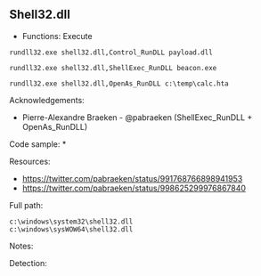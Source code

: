 ## Shell32.dll

* Functions: Execute

```
rundll32.exe shell32.dll,Control_RunDLL payload.dll    

rundll32.exe shell32.dll,ShellExec_RunDLL beacon.exe

rundll32.exe shell32.dll,OpenAs_RunDLL c:\temp\calc.hta
```

Acknowledgements:
* Pierre-Alexandre Braeken - @pabraeken (ShellExec_RunDLL + OpenAs_RunDLL)

Code sample:
* 

Resources:
* https://twitter.com/pabraeken/status/991768766898941953
* https://twitter.com/pabraeken/status/998625299976867840

Full path:
```
c:\windows\system32\shell32.dll
c:\windows\sysWOW64\shell32.dll
```

Notes:



Detection:
